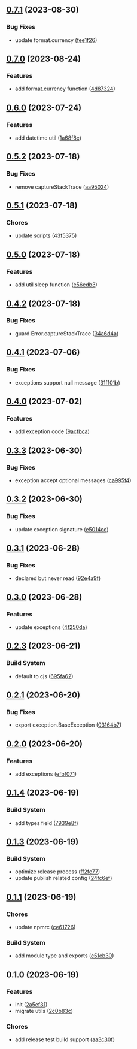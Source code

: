 

## [0.7.1](https://github.com/bingtsingw/xstools/compare/0.7.0...0.7.1) (2023-08-30)


### Bug Fixes

* update format.currency ([fee1f26](https://github.com/bingtsingw/xstools/commit/fee1f26a60d7ee5499a9c141b2b8566dddde65c6))

## [0.7.0](https://github.com/bingtsingw/xstools/compare/0.6.0...0.7.0) (2023-08-24)


### Features

* add format.currency function ([4d87324](https://github.com/bingtsingw/xstools/commit/4d87324f8f1123bf3ce5b0a498f1366515498996))

## [0.6.0](https://github.com/bingtsingw/xstools/compare/0.5.2...0.6.0) (2023-07-24)


### Features

* add datetime util ([1a68f8c](https://github.com/bingtsingw/xstools/commit/1a68f8c579245a27af91fd610d700f6da4178fbe))

## [0.5.2](https://github.com/bingtsingw/xstools/compare/0.5.1...0.5.2) (2023-07-18)


### Bug Fixes

* remove captureStackTrace ([aa95024](https://github.com/bingtsingw/xstools/commit/aa950244d800ab7a55e27eca7bf9db56221edc0b))

## [0.5.1](https://github.com/bingtsingw/xstools/compare/0.5.0...0.5.1) (2023-07-18)


### Chores

* update scripts ([43f5375](https://github.com/bingtsingw/xstools/commit/43f5375ceef2274d9bfa61629df5bc6ca78c48b4))

## [0.5.0](https://github.com/bingtsingw/xstools/compare/0.4.2...0.5.0) (2023-07-18)


### Features

* add util sleep function ([e56edb3](https://github.com/bingtsingw/xstools/commit/e56edb3297af8d22854d4a22b36056f469286442))

## [0.4.2](https://github.com/bingtsingw/xstools/compare/0.4.1...0.4.2) (2023-07-18)


### Bug Fixes

* guard Error.captureStackTrace ([34a6d4a](https://github.com/bingtsingw/xstools/commit/34a6d4a6ba00416be5a325f41b5e68bad7a86221))

## [0.4.1](https://github.com/bingtsingw/xstools/compare/0.4.0...0.4.1) (2023-07-06)


### Bug Fixes

* exceptions support null message ([31f101b](https://github.com/bingtsingw/xstools/commit/31f101b0f273ae9dfd438ebe9ba3cda4060637eb))

## [0.4.0](https://github.com/bingtsingw/xstools/compare/0.3.3...0.4.0) (2023-07-02)


### Features

* add exception code ([9acfbca](https://github.com/bingtsingw/xstools/commit/9acfbca91e5d95fdab08292019ca12d2b2786a0d))

## [0.3.3](https://github.com/bingtsingw/xstools/compare/0.3.2...0.3.3) (2023-06-30)


### Bug Fixes

* exception accept optional messages ([ca995f4](https://github.com/bingtsingw/xstools/commit/ca995f42d2a4c90f17451a2a5825c74e66fccb3e))

## [0.3.2](https://github.com/bingtsingw/xstools/compare/0.3.1...0.3.2) (2023-06-30)


### Bug Fixes

* update exception signature ([e5014cc](https://github.com/bingtsingw/xstools/commit/e5014cc8df013a6732ffacae58bebd9fc56fde4f))

## [0.3.1](https://github.com/bingtsingw/xstools/compare/0.3.0...0.3.1) (2023-06-28)


### Bug Fixes

* declared but never read ([92e4a9f](https://github.com/bingtsingw/xstools/commit/92e4a9fd106da7b951fff2e9428c745f0b7d49c5))

## [0.3.0](https://github.com/bingtsingw/xstools/compare/0.2.3...0.3.0) (2023-06-28)


### Features

* update exceptions ([4f250da](https://github.com/bingtsingw/xstools/commit/4f250dae0766749afe912d8c7036736a3be61d61))

## [0.2.3](https://github.com/bingtsingw/xstools/compare/0.2.1...0.2.3) (2023-06-21)


### Build System

* default to cjs ([695fa62](https://github.com/bingtsingw/xstools/commit/695fa6243bc23b81f9e650c68dd7d7f5e5e114a3))

## [0.2.1](https://github.com/bingtsingw/xstools/compare/0.2.0...0.2.1) (2023-06-20)


### Bug Fixes

* export exception.BaseException ([03164b7](https://github.com/bingtsingw/xstools/commit/03164b7a4fc6665343dd6733419f505a004106b1))

## [0.2.0](https://github.com/bingtsingw/xstools/compare/0.1.4...0.2.0) (2023-06-20)


### Features

* add exceptions ([efbf071](https://github.com/bingtsingw/xstools/commit/efbf071b7739a7cb1a472d7f2550037f5c8bdc70))

## [0.1.4](https://github.com/bingtsingw/xstools/compare/0.1.3...0.1.4) (2023-06-19)


### Build System

* add types field ([7939e8f](https://github.com/bingtsingw/xstools/commit/7939e8fc86f39f762b52c7d0148a56dd49db61c2))

## [0.1.3](https://github.com/bingtsingw/xstools/compare/0.1.1...0.1.3) (2023-06-19)


### Build System

* optimize release process ([ff2fc77](https://github.com/bingtsingw/xstools/commit/ff2fc77baa8ebb71504ea3c16240769df6d7862d))
* update publish related config ([24fc6ef](https://github.com/bingtsingw/xstools/commit/24fc6ef222ef0f9f5795c25cd007fab99d162773))

## [0.1.1](https://github.com/bingtsingw/xstools/compare/0.1.0...0.1.1) (2023-06-19)


### Chores

* update npmrc ([ce61726](https://github.com/bingtsingw/xstools/commit/ce61726ef03c6556034ef8a38a112a018bf48caa))


### Build System

* add module type and exports ([c51eb30](https://github.com/bingtsingw/xstools/commit/c51eb30a75d9aed4b507b160455a4f35b29a6f1d))

## 0.1.0 (2023-06-19)


### Features

* init ([2a5ef31](https://github.com/bingtsingw/xstools/commit/2a5ef31580f2d0bc457f27db0c1c8d1a6196cc63))
* migrate utils ([2c0b83c](https://github.com/bingtsingw/xstools/commit/2c0b83c16d726308ee8a09263926a6ce2f542a7a))


### Chores

* add release test build support ([aa3c30f](https://github.com/bingtsingw/xstools/commit/aa3c30fa7c7bcec00a280f5236907a9f85af64a9))